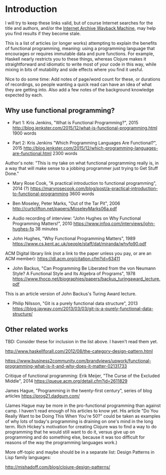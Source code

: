 # Introduction

I will try to keep these links valid, but of course Internet searches
for the title and authors, and/or the [Internet Archive Wayback
Machine](https://archive.org/), may help you find results if they
become stale.

This is a list of articles (or longer works) attempting to explain the
benefits of functional programming, meaning: using a programming
language that encourages or requires immutable data and pure
functions.  For example, Haskell nearly restricts you to these things,
whereas Clojure makes it straightforward and idiomatic to write most
of your code in this way, while mixing in bits of mutability and side
effects where you find it uesful.

Nice to do some time: Add notes of page/word count for these, or
durations of recordings, so people wanting a quick read can have an
idea of what they are getting into.  Also add a few notes of the
background knowledge expected by each.


## Why use functional programming?

+ Part 1: Kris Jenkins, "What is Functional Programming?", 2015
  http://blog.jenkster.com/2015/12/what-is-functional-programming.html
  1900 words

+ Part 2: Kris Jenkins "Which Programming Languages Are Functional?", 2015
  http://blog.jenkster.com/2015/12/which-programming-languages-are-functional.html
  2300 words

Author's note: "This is my take on what functional programming really
is, in a way that will make sense to a jobbing programmer just trying
to Get Stuff Done."


+ Mary Rose Cook, "A practical introduction to functional programming", 2014 (?)
  https://maryrosecook.com/blog/post/a-practical-introduction-to-functional-programming 3600 words


+ Ben Moseley, Peter Marks, "Out of the Tar Pit", 2006
  http://curtclifton.net/papers/MoseleyMarks06a.pdf


+ Audio recording of interview: "John Hughes on Why Functional
  Programming Matters!", 2010
  https://www.infoq.com/interviews/john-hughes-fp 38 minutes


+ John Hughes, "Why Functional Programming Matters", 1989
  https://www.cs.kent.ac.uk/people/staff/dat/miranda/whyfp90.pdf

ACM Digital library link (not a link to the paper unless you pay, or are an ACM member): https://dl.acm.org/citation.cfm?id=63411



+ John Backus, "Can Programming Be Liberated from the von Neumann Style?
  A Functional Style and Its Algebra of Programs", 1978
  https://www.thocp.net/biographies/papers/backus_turingaward_lecture.pdf

This is an article version of John Backus's Turing Award lecture.


+ Philip Nilsson, "Git is a purely functional data structure", 2013
  https://blog.jayway.com/2013/03/03/git-is-a-purely-functional-data-structure/



## Other related works

TBD: Consider these for inclusion in the list above.  I haven't read
them yet.

http://www.haskellforall.com/2012/08/the-category-design-pattern.html

https://www.business2community.com/brandviews/upwork/functional-programming-what-is-it-and-why-does-it-matter-02131733

Critique of functional programming: Erik Meijer, "The Curse of the
Excluded Middle", 2014 https://queue.acm.org/detail.cfm?id=2611829


James Hague, "Programming in the twenty-first century", series of blog articles
https://prog21.dadgum.com/

(James Hague may be more in the pro-functional programming than
against camp.  I haven't read enough of his articles to know yet.  His
article "Do You Really Want to be Doing This When You're 50?" could be
taken as examples of why lots of today's programming is draining on
one's mind in the long term.  Rich Hickey's motivation for creating
Clojure was to find a way to do programming that he would still want
to do it, versus give up on programming and do something else, because
it was too difficult for reasons of the way the programming languages
work.)



More off-topic and maybe should be in a separate list: Design Patterns
in Lisp family languages:

http://mishadoff.com/blog/clojure-design-patterns/
